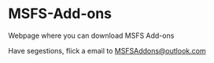 # MSFS-Add-ons
Webpage where you can download MSFS Add-ons

Have segestions, flick a email to MSFSAddons@outlook.com 